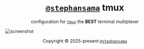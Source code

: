<div align="center">

# [`@stephansama`](https://github.com/stephansama/stephansama) tmux

configuration for [`tmux`](https://github.com/tmux/tmux) the **BEST** terminal multiplexer

</div>

![screenshot](https://raw.githubusercontent.com/stephansama/static/refs/heads/main/images/tmux.png)

<div align="center">

Copyright © 2025-present [`@stephansama`](https://github.com/stephansama)

</div>
